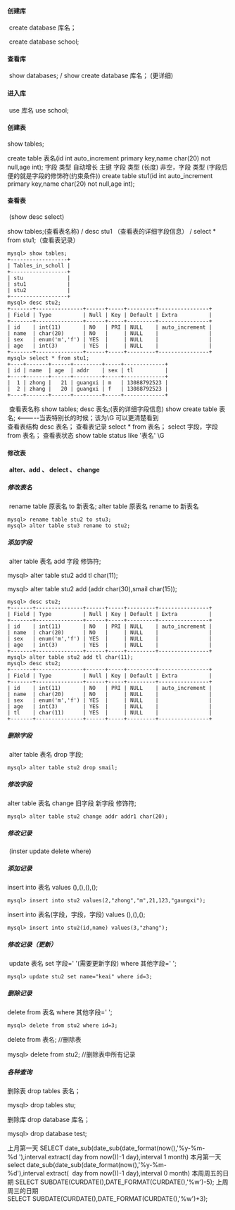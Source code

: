 #### 创建库             

​		    create database  库名；

​			  create database school;

#### 查看库              

​	                show databases;                  / show create database  库名；  (更详细)

#### 进入库           

​		        use  库名     use school;

#### 创建表	

show tables;           

 create table  表名(id      int       auto_increment primary key,name char(20) not null,age int);
                                 字段 类型   自动增长                  主键            字段    类型 (长度) 非空，字段  类型         (字段后便的就是字段的修饰符(约束条件))
     create table stu1(id int auto_increment primary key,name char(20) not null,age int);

#### 查看表

​                     (show   desc   select) 

show tables;(查看表名称)   /    desc   stu1 （查看表的详细字段信息）    /    select  * from stu1;（查看表记录）

```
mysql> show tables;
+------------------+
| Tables_in_scholl |
+------------------+
| stu              |
| stu1             |
| stu2             |
+------------------+
mysql> desc stu2;
+-------+---------------+------+-----+---------+----------------+
| Field | Type          | Null | Key | Default | Extra          |
+-------+---------------+------+-----+---------+----------------+
| id    | int(11)       | NO   | PRI | NULL    | auto_increment |
| name  | char(20)      | NO   |     | NULL    |                |
| sex   | enum('m','f') | YES  |     | NULL    |                |
| age   | int(3)        | YES  |     | NULL    |                |
+-------+---------------+------+-----+---------+----------------+
mysql> select * from stu1;
+----+-------+------+---------+-----+-------------+
| id | name  | age  | addr    | sex | tl          |
+----+-------+------+---------+-----+-------------+
|  1 | zhong |   21 | guangxi | m   | 13088792523 |
|  2 | zhang |   20 | guangxi | f   | 13088792523 |
+----+-------+------+---------+-----+-------------+
```

​     查看表名称      show tables;    desc  表名;(表的详细字段信息)      show create table   表名;    <-----当表特别长的时候；该为\G 可以更清楚看到               
     查看表结构      desc  表名；
     查看表记录      select   *   from  表名；     select   字段，字段  from  表名； 
     查看表状态      show  table status  like  '表名' \G

#### 修改表

​                    **alter、add 、 delect 、 change**

#####      修改表名        

​			rename table 原表名  to  新表名;   alter table 原表名 rename  to 新表名

```
mysql> rename table stu2 to stu3;
mysql> alter table stu3 rename to stu2;
```

#####      添加字段        

​		alter  table 表名  add  字段   修饰符;

mysql> alter table stu2 add tl char(11);

mysql> alter table stu2 add (addr char(30),smail char(15));

```
mysql> desc stu2;
+-------+---------------+------+-----+---------+----------------+
| Field | Type          | Null | Key | Default | Extra          |
+-------+---------------+------+-----+---------+----------------+
| id    | int(11)       | NO   | PRI | NULL    | auto_increment |
| name  | char(20)      | NO   |     | NULL    |                |
| sex   | enum('m','f') | YES  |     | NULL    |                |
| age   | int(3)        | YES  |     | NULL    |                |
+-------+---------------+------+-----+---------+----------------+
mysql> alter table stu2 add tl char(11);
mysql> desc stu2;
+-------+---------------+------+-----+---------+----------------+
| Field | Type          | Null | Key | Default | Extra          |
+-------+---------------+------+-----+---------+----------------+
| id    | int(11)       | NO   | PRI | NULL    | auto_increment |
| name  | char(20)      | NO   |     | NULL    |                |
| sex   | enum('m','f') | YES  |     | NULL    |                |
| age   | int(3)        | YES  |     | NULL    |                |
| tl    | char(11)      | YES  |     | NULL    |                |
+-------+---------------+------+-----+---------+----------------+

```

##### 删除字段 

​       alter   table  表名  drop  字段;  

```
mysql> alter table stu2 drop smail;
```

##### 修改字段        

alter table 表名 change  旧字段  新字段 修饰符;

```
mysql> alter table stu2 change addr addr1 char(20);
```

##### 修改记录                                         

​                     (inster  update  delete  where)

##### 添加记录 

insert  into  表名 values  (),(),(),();    

```
mysql> insert into stu2 values(2,"zhong","m",21,123,"gaungxi");
```

insert into  表名(字段，字段，字段)  values  (),(),(); 

```
mysql> insert into stu2(id,name) values(3,"zhang");
```

##### 修改记录（更新）   

​	update   表名  set 字段=' '(需要更新字段)   where   其他字段=' ';

```
mysql> update stu2 set name="keai" where id=3;
```

##### 删除记录        

 delete from  表名 where   其他字段=' '; 

```
mysql> delete from stu2 where id=3;
```

 delete from 表名; //删除表

mysql> delete from stu2;  //删除表中所有记录

##### 各种查询

删除表 drop tables  表名；

mysql> drop tables stu;

删除库  drop  database 库名； 

mysql> drop database test;



上月第一天 SELECT date_sub(date_sub(date_format(now(),'%y-%m-%d '),interval extract( day from now())-1 day),interval 1 month) 
本月第一天 select date_sub(date_sub(date_format(now(),'%y-%m-%d'),interval extract(  day from now())-1 day),interval 0 month) 
本周周五的日期 SELECT SUBDATE(CURDATE(),DATE_FORMAT(CURDATE(),'%w')-5); 
上周周三的日期 SELECT SUBDATE(CURDATE(),DATE_FORMAT(CURDATE(),'%w')+3); 
